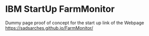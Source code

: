 # IBM StartUp FarmMonitor
Dummy page proof of concept for the start up
link of the Webpage
https://sadsarches.github.io/FarmMonitor/
